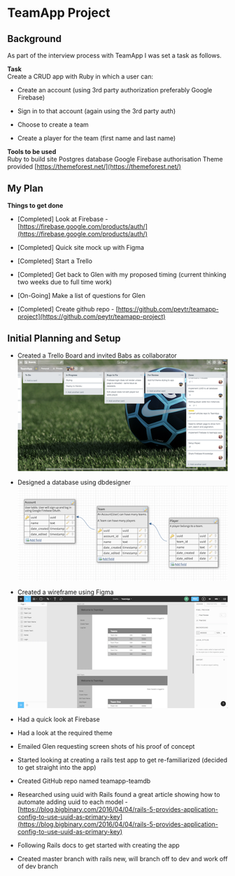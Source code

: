 # TeamApp Project

## Background
As part of the interview process with TeamApp I was set a task as follows.

__Task__\
Create a CRUD app with Ruby in which a user can:
  - Create an account (using 3rd party authorization preferably Google Firebase)

  - Sign in to that account (again using the 3rd party auth)

  - Choose to create a team

  - Create a player for the team (first name and last name)

__Tools to be used__\
Ruby to build site
Postgres database
Google Firebase authorisation
Theme provided [https://themeforest.net/](https://themeforest.net/)

## My Plan
__Things to get done__
- [Completed] Look at Firebase - [https://firebase.google.com/products/auth/](https://firebase.google.com/products/auth/)

- [Completed] Quick site mock up with Figma

- [Completed] Start a Trello

- [Completed] Get back to Glen with my proposed timing (current thinking two weeks due to full time work)

- [On-Going] Make a list of questions for Glen

- [Completed] Create github repo -
[https://github.com/peytr/teamapp-project](https://github.com/peytr/teamapp-project)

## Initial Planning and Setup

- Created a Trello Board and invited Babs as collaborator\
![/images/trello.png](/app/assets/images/readme/trello.png)

- Designed a database using dbdesigner\
![/images/dbdesign.png](/app/assets/images/readme/dbdesign.png)

- Created a wireframe using Figma\
![/images/figma.png](/app/assets/images/readme/figma.png)

- Had a quick look at Firebase

- Had a look at the required theme

- Emailed Glen requesting screen shots of his proof of concept

- Started looking at creating a rails test app to get re-familiarized (decided to get straight into the app)

- Created GitHub repo named teamapp-teamdb

- Researched using uuid with Rails found a great article showing how to automate adding uuid to each model - [https://blog.bigbinary.com/2016/04/04/rails-5-provides-application-config-to-use-uuid-as-primary-key](https://blog.bigbinary.com/2016/04/04/rails-5-provides-application-config-to-use-uuid-as-primary-key)

- Following Rails docs to get started with creating the app

- Created master branch with rails new, will branch off to dev and work off of dev branch
